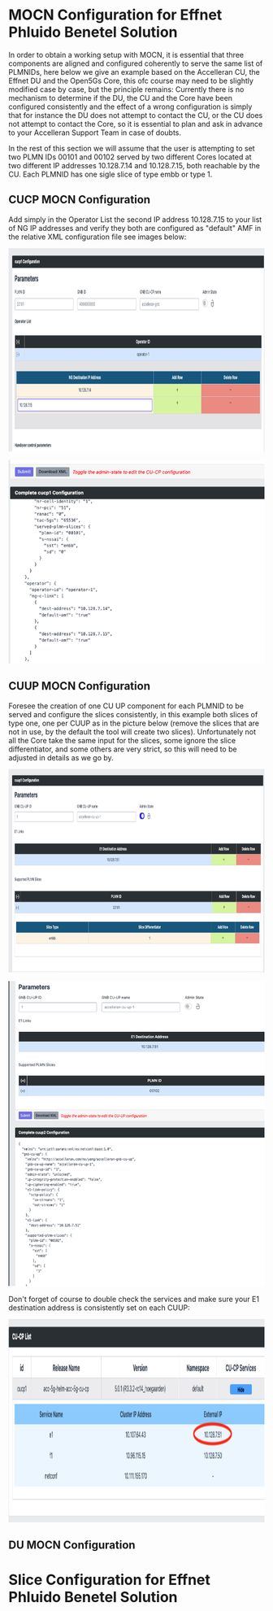 # MOCN Configuration for Effnet Phluido Benetel Solution

In order to obtain a working setup with MOCN, it is essential that three components are aligned and configured coherently to serve the same list of PLMNIDs, here below we give an example based on the Accelleran CU, the Effnet DU and the Open5Gs Core, this ofc course may need to be slightly modified case by case, but the principle remains: Currently there is no mechanism to determine if the DU, the CU and the Core have been configured consistently and the effect of a wrong configuration is simply that for instance the DU does not attempt to contact the CU, or the CU does not attempt to contact the Core, so it is essential to plan and ask in advance to your Accelleran Support Team in case of doubts.

In the rest of this section we will assume that the user is attempting to set two PLMN IDs 00101 and 00102 served by two different Cores located at two different IP addresses 10.128.7.14 and 10.128.7.15, both reachable by the CU. Each PLMNID has one sigle slice of type embb or type 1.

## CUCP MOCN Configuration 

Add simply in the Operator List the second IP address 10.128.7.15 to your list of NG IP addresses and verify they both are configured as "default" AMF in the relative XML configuration file see images below:

<p align="center">
  <img width="600" height="400" src="dashboard-cucp-twoamf.png">
</p>

<p align="center">
  <img width="600" height="400" src="dashboard-cucp-xml-mocn.png">
</p>



## CUUP MOCN Configuration 

Foresee the creation of one CU UP component for each PLMNID to be served and configure the slices consistently, in this example both slices of type one, one per CUUP as in the picture below (remove the slices that are not in use, by the default the tool will create two slices). Unfortunately not all the Core take the same input for the slices, some ignore the slice differentiator, and some others are very strict, so this will need to be adjusted in details as we go by.

<p align="center">
  <img width="600" height="400" src="dashboard-cuup-1.png">
</p>
<p align="center">
  <img width="600" height="600" src="dashboard-cuup-2.png">
</p>
Don't forget of course to double check the services and make sure your E1 destination address is consistently set on each CUUP:

<p align="center">
  <img width="600" height="400" src="dashboard-cucp-E1services.png">
</p>

## DU MOCN Configuration 



# Slice Configuration for Effnet Phluido Benetel Solution

